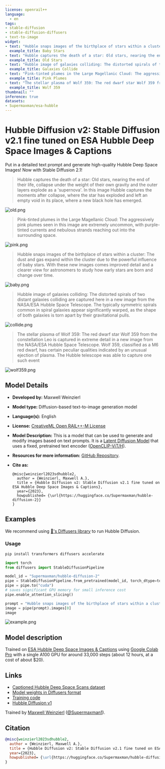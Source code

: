 ```yaml
---
license: openrail++
language: 
  - en
tags:
- stable-diffusion
- stable-diffusion-diffusers
- text-to-image
widget:
- text: "Hubble snaps images of the birthplace of stars within a cluster: The dust and gas expand within the cluster due to the powerful influence of baby stars. With these new images comes improved detail and a clearer view for astronomers to study how early stars are born and change over time."
  example_title: Baby Stars
- text: "Hubble captures the death of a star: Old stars, nearing the end of their life, collapse under the weight of their own gravity and the outer layers explode as a 'supernova'. In this image Hubble captures the moments after collapse, where the star has exploded and left an empty void in its place, where a new black hole has emerged."
  example_title: Old Stars
- text: "Hubble image of galaxies colliding: The distorted spirals of two distant galaxies colliding are captured here in a new image from the NASA/ESA Hubble Space Telescope. The typically symmetric spirals common in spiral galaxies appear significantly warped, as the shape of both galaxies is torn apart by their gravitational pulls."
  example_title: Galaxies Collide
- text: "Pink-tinted plumes in the Large Magellanic Cloud: The aggressively pink plumes seen in this image are extremely uncommon, with purple-tinted currents and nebulous strands reaching out into the surrounding space."
  example_title: Pink Plumes
- text: "The stellar plasma of Wolf 359: The red dwarf star Wolf 359 from the constellation Leo is captured in extreme detail in a new image from the NASA/ESA Hubble Space Telescope. Wolf 359, classified as a M6 red dwarf, has certain peculiar qualities indicated by an unusual ejection of plasma. The Hubble telescope was able to capture one such event"
  example_title: Wolf 359
thumbnail: ""
inference: true
datasets:
- Supermaxman/esa-hubble
---
```


# Hubble Diffusion v2: Stable Diffusion v2.1 fine tuned on ESA Hubble Deep Space Images & Captions

Put in a detailed text prompt and generate high-quality Hubble Deep Space Images! Now with Stable Diffusion 2.1!

 > Hubble captures the death of a star: Old stars, nearing the end of their life, collapse under the
 > weight of their own gravity and the outer layers explode as a 'supernova'. In this image Hubble
 > captures the moments after collapse, where the star has exploded and left an empty void in its
 > place, where a new black hole has emerged.

![old.png](https://github.com/Supermaxman/HubbleDiffuser/blob/f0020b338dc13adfbac9b9e2dfa647a37df5026a/examples/hubble-diffusion-2/old.png?raw=true)

 > Pink-tinted plumes in the Large Magellanic Cloud:
 > The aggressively pink plumes seen in this image are extremely uncommon,
 > with purple-tinted currents and nebulous strands reaching out into the surrounding space.

![pink.png](https://github.com/Supermaxman/HubbleDiffuser/blob/f0020b338dc13adfbac9b9e2dfa647a37df5026a/examples/hubble-diffusion-2/pink.png?raw=true)

 > Hubble snaps images of the birthplace of stars within a cluster:
 > The dust and gas expand within the cluster due to the powerful influence of baby stars.
 > With these new images comes improved detail and a clearer view for astronomers to
 > study how early stars are born and change over time.

![baby.png](https://github.com/Supermaxman/HubbleDiffuser/blob/f0020b338dc13adfbac9b9e2dfa647a37df5026a/examples/hubble-diffusion-2/baby.png?raw=true)

 > Hubble image of galaxies colliding: The distorted spirals of two distant galaxies colliding are
 > captured here in a new image from the NASA/ESA Hubble Space Telescope. The typically symmetric
 > spirals common in spiral galaxies appear significantly warped, as the shape of both galaxies is torn
 > apart by their gravitational pulls.

![collide.png](https://github.com/Supermaxman/HubbleDiffuser/blob/f0020b338dc13adfbac9b9e2dfa647a37df5026a/examples/hubble-diffusion-2/collide.png?raw=true)

 > The stellar plasma of Wolf 359: The red dwarf star Wolf 359 from the constellation Leo is captured in extreme detail in a new image from the NASA/ESA Hubble Space Telescope.
 > Wolf 359, classified as a M6 red dwarf, has certain peculiar qualities indicated by an unusual ejection of plasma. The Hubble telescope was able to capture one such event

![wolf359.png](https://github.com/Supermaxman/HubbleDiffuser/blob/f0020b338dc13adfbac9b9e2dfa647a37df5026a/examples/hubble-diffusion-2/wolf359.png?raw=true)

## Model Details

- **Developed by:** Maxwell Weinzierl
- **Model type:** Diffusion-based text-to-image generation model
- **Language(s):** English
- **License:** [CreativeML Open RAIL++-M License](https://huggingface.co/stabilityai/stable-diffusion-2/blob/main/LICENSE-MODEL)
- **Model Description:** This is a model that can be used to generate and modify images based on text prompts. It is a [Latent Diffusion Model](https://arxiv.org/abs/2112.10752) that uses a fixed, pretrained text encoder ([OpenCLIP-ViT/H](https://github.com/mlfoundations/open_clip)).
- **Resources for more information:** [GitHub Repository](https://github.com/Stability-AI/).
- **Cite as:**

      @misc{weinzierl2023sdhubble2,
        author = {Weinzierl, Maxwell A.},
        title = {Hubble Diffusion v2: Stable Diffusion v2.1 fine tuned on ESA Hubble Deep Space Images & Captions},
        year={2023},
        howpublished= {\url{https://huggingface.co/Supermaxman/hubble-diffusion-2}}
      } 

## Examples

We recommend using [🤗's Diffusers library](https://github.com/huggingface/diffusers) to run Hubble Diffusion.

### Usage

```bash
pip install transformers diffusers accelerate
```

```python
import torch
from diffusers import StableDiffusionPipeline

model_id = "Supermaxman/hubble-diffusion-2"
pipe = StableDiffusionPipeline.from_pretrained(model_id, torch_dtype=torch.float16)
pipe = pipe.to("cuda")
# saves significant GPU memory for small inference cost
pipe.enable_attention_slicing()

prompt = "Hubble snaps images of the birthplace of stars within a cluster: The dust and gas expand within the cluster due to the powerful influence of baby stars. With these new images comes improved detail and a clearer view for astronomers to study how early stars are born and change over time."
image = pipe(prompt).images[0]
image
```

![example.png](https://github.com/Supermaxman/HubbleDiffuser/blob/f0020b338dc13adfbac9b9e2dfa647a37df5026a/examples/hubble-diffusion-2/example.png?raw=true)

## Model description

Trained on [ESA Hubble Deep Space Images & Captions](https://huggingface.co/datasets/Supermaxman/esa-hubble) using [Google Colab Pro](https://colab.research.google.com/signup) with a single A100 GPU for around 33,000 steps (about 12 hours, at a cost of about $20).

## Links

- [Captioned Hubble Deep Space Scans dataset](https://huggingface.co/datasets/Supermaxman/esa-hubble)
- [Model weights in Diffusers format](https://huggingface.co/Supermaxman/hubble-diffusion-2)
- [Training code](https://github.com/Supermaxman/HubbleDiffuser)
- [Hubble Diffusion v1](https://huggingface.co/Supermaxman/hubble-diffusion-1)

Trained by [Maxwell Weinzierl](https://personal.utdallas.edu/~maxwell.weinzierl/) ([@Supermaxman1](https://twitter.com/Supermaxman1)).

## Citation

```bibtex
@misc{weinzierl2023sdhubble2,
  author = {Weinzierl, Maxwell A.},
  title = {Hubble Diffusion v2: Stable Diffusion v2.1 fine tuned on ESA Hubble Deep Space Images & Captions},
  year={2023},
  howpublished= {\url{https://huggingface.co/Supermaxman/hubble-diffusion-2}}
} 
```
